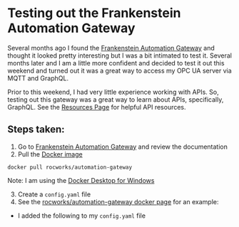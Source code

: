 # Testing out the Frankenstein Automation Gateway

Several months ago I found the [Frankenstein Automation Gateway](https://github.com/vogler75/automation-gateway) and thought it looked pretty interesting but I was a bit intimated to test it. Several months later and I am a little more confident and decided to test it out this weekend and turned out it was a great way to access my OPC UA server via MQTT and GraphQL.

Prior to this weekend, I had very little experience working with APIs. So, testing out this gateway was a great way to learn about APIs, specifically, GraphQL. See the [Resources Page](/Resources.md#apis) for helpful API resources.

## Steps taken:
1. Go to [Frankenstein Automation Gateway](https://github.com/vogler75/automation-gateway) and review the documentation 
2. Pull the [Docker image](https://hub.docker.com/r/rocworks/automation-gateway)
```
docker pull rocworks/automation-gateway
```
Note: I am using the [Docker Desktop for Windows](https://docs.docker.com/desktop/windows/install/)

3. Create a `config.yaml` file
4. See the [rocworks/automation-gateway docker page](https://hub.docker.com/r/rocworks/automation-gateway) for an example:
  * I added the following to my `config.yaml` file


